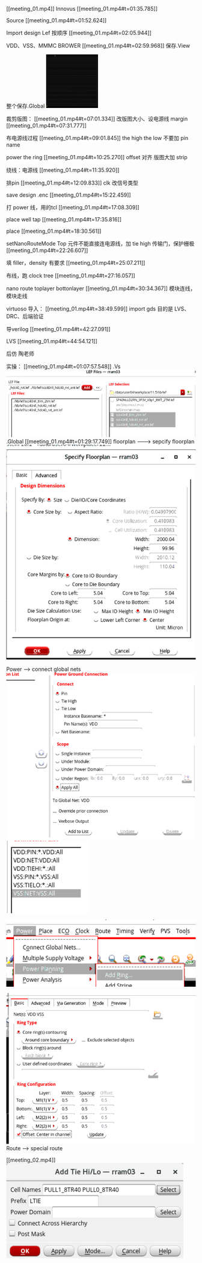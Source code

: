 [[meeting_01.mp4]]
Innovus
[[meeting_01.mp4#t=01:35.785]]

Source
[[meeting_01.mp4#t=01:52.624]]

Import design Lef 按顺序
[[meeting_01.mp4#t=02:05.944]]

VDD、VSS、MMMC BROWER
[[meeting_01.mp4#t=02:59.968]]
保存.View

整个保存.Global
<img src="https://raw.githubusercontent.com/acdefg/cdn/main/obsidian/20221105202112.png" style="zoom: 35%;">

裁剪版图：
[[meeting_01.mp4#t=07:01.334]]
改版图大小、设电源线 margin
[[meeting_01.mp4#t=07:31.777]]

布电源线过程
[[meeting_01.mp4#t=09:01.845]]
the high the low 不要加 pin name

power the ring
[[meeting_01.mp4#t=10:25.270]]
offset 对齐
版图大加 strip

绕线：电源线
[[meeting_01.mp4#t=11:35.920]]

排pin
[[meeting_01.mp4#t=12:09.833]]
clk 改信号类型

save design  .enc
[[meeting_01.mp4#t=15:22.459]]

打 power 线，用的tcl
[[meeting_01.mp4#t=17:08.309]]

place well tap
[[meeting_01.mp4#t=17:35.816]]

place
[[meeting_01.mp4#t=18:30.561]]

setNanoRouteMode Top
元件不能直接连电源线，加 tie high 传输门，保护栅极
[[meeting_01.mp4#t=22:26.607]]

填 filler，density 有要求
[[meeting_01.mp4#t=25:07.211]]

布线，跑 clock tree
[[meeting_01.mp4#t=27:16.057]]

nano route toplayer bottonlayer
[[meeting_01.mp4#t=30:34.367]]
模块连线，模块走线

virtuoso 导入：
[[meeting_01.mp4#t=38:49.599]]
import gds
目的是 LVS、DRC、后端验证

导verilog
[[meeting_01.mp4#t=42:27.091]]

LVS
[[meeting_01.mp4#t=44:54.121]]

后仿
陶老师

实操： 
[[meeting_01.mp4#t=01:07:57.548]]
.Vs
<img src="https://raw.githubusercontent.com/acdefg/cdn/main/obsidian/20221105215758.png"/>
.Global
[[meeting_01.mp4#t=01:29:17.749]]
floorplan ---> sepcify floorplan
<img src="https://raw.githubusercontent.com/acdefg/cdn/main/obsidian/20221105224030.png"/>

Power --> connect global nets
<img src="https://raw.githubusercontent.com/acdefg/cdn/main/obsidian/20221105223611.png"/>
<img src="https://raw.githubusercontent.com/acdefg/cdn/main/obsidian/20221105223743.png"/>

![](https://raw.githubusercontent.com/acdefg/cdn/main/obsidian/20221105224240.png)

![](https://raw.githubusercontent.com/acdefg/cdn/main/obsidian/20221105224413.png)
Route --> special route

[[meeting_02.mp4]]
![](https://raw.githubusercontent.com/acdefg/cdn/main/obsidian/20221106003636.png)









